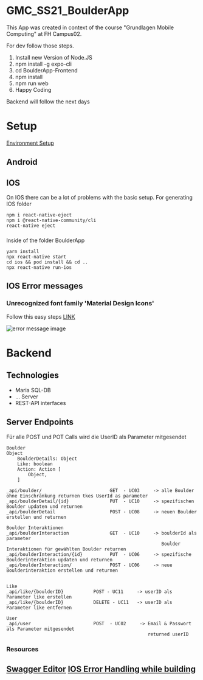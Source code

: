 # GMC_SS21_BoulderApp
This App was created in context of the course "Grundlagen Mobile Computing" at FH Campus02. 

For dev follow those steps. 
1. Install new Version of Node.JS
2. npm install -g expo-cli
3. cd BoulderApp-Frontend
4. npm install 
5. npm run web
6. Happy Coding

Backend will follow the next days


# Setup
[Environment Setup](https://reactnative.dev/docs/environment-setup)
## Android
## IOS
On IOS there can be a lot of problems with the basic setup.
For generating IOS folder
```
npm i react-native-eject
npm i @react-native-community/cli
react-native eject
```
### 
Inside of the folder BoulderApp
```
yarn install
npx react-native start
cd ios && pod install && cd ..
npx react-native run-ios
```
## IOS Error messages
### Unrecognized font family 'Material Design Icons'
Follow this easy steps [LINK](https://reactnativecode.com/unrecognized-font-family-material-design-icons/)

![error message image](https://reactnativecode.com/wp-content/uploads/2020/12/Unrecognized_Font_Family.png "Unrecognized font family 'Material Design Icons IOS Error message'" )

# Backend
## Technologies
- Maria SQL-DB
- ... Server
- REST-API interfaces

## Server Endpoints
Für alle POST und POT Calls wird die UserID als Parameter mitgesendet
```
Boulder
Object
    BoulderDetails: Object
    Like: boolean
    Action: Action [
        Object,
    ]

_api/boulder/                         GET  - UC03     -> alle Boulder ohne Einschränkung returnen tkes UserId as parameter
_api/boulderDetail/{id}               PUT  - UC10     -> spezifischen Boulder updaten und returnen                                         
_api/boulderDetail                    POST - UC08     -> neuen Boulder erstellen und returnen

Boulder Interaktionen
_api/boulderInteraction               GET  - UC10     -> boulderId als parameter 
                                                         Boulder Interaktionen für gewählten Boulder returnen
_api/boulderInteraction/{id}          PUT  - UC06     -> spezifische Boulderinteraktion updaten und returnen
_api/boulderInteraction/              POST - UC06     -> neue Boulderinteraktion erstellen und returnen


Like
_api/like/{boulderID}           POST - UC11     -> userID als Parameter like erstellen
_api/like/{boulderID}           DELETE - UC11   -> userID als Parameter like entfernen

User
_api/user                       POST  - UC02     -> Email & Passwort als Parameter mitgesendet 
                                                    returned userID

```

### Resources
[Swagger Editor](https://editor.swagger.io/)
[IOS Error Handling while building](https://stackoverflow.com/questions/46428752/how-to-clear-or-clean-specific-pod-from-the-local-cocoapods-cache)
- 